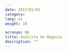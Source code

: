 ```yaml
---
date: 2017/01/01
category:
lang: es
weight: 10

acronym: BA
title: Analista de Negocio
description: ""
---
```

